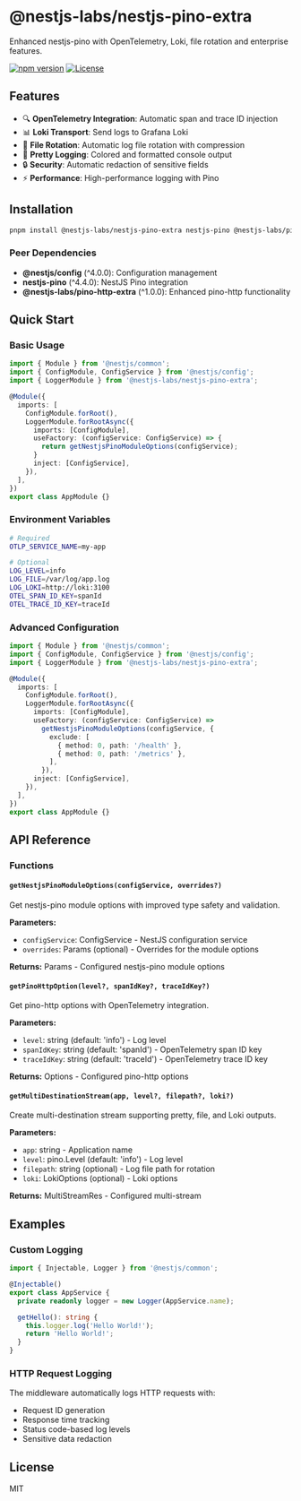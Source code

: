 # @nestjs-labs/nestjs-pino-extra

Enhanced nestjs-pino with OpenTelemetry, Loki, file rotation and enterprise features.

[![npm version](https://img.shields.io/npm/v/@nestjs-labs/nestjs-pino-extra.svg)](https://www.npmjs.com/package/@nestjs-labs/nestjs-pino-extra)
[![License](https://img.shields.io/npm/l/@nestjs-labs/nestjs-pino-extra.svg)](https://github.com/nestjs-labs/nestjs-pino-extra/blob/main/LICENSE)

## Features

- 🔍 **OpenTelemetry Integration**: Automatic span and trace ID injection
- 📊 **Loki Transport**: Send logs to Grafana Loki
- 📁 **File Rotation**: Automatic log file rotation with compression
- 🎨 **Pretty Logging**: Colored and formatted console output
- 🔒 **Security**: Automatic redaction of sensitive fields
- ⚡ **Performance**: High-performance logging with Pino

## Installation

```bash
pnpm install @nestjs-labs/nestjs-pino-extra nestjs-pino @nestjs-labs/pino-http-extra @nestjs/config --save
```

### Peer Dependencies

- **@nestjs/config** (^4.0.0): Configuration management
- **nestjs-pino** (^4.4.0): NestJS Pino integration
- **@nestjs-labs/pino-http-extra** (^1.0.0): Enhanced pino-http functionality

## Quick Start

### Basic Usage

```typescript
import { Module } from '@nestjs/common';
import { ConfigModule, ConfigService } from '@nestjs/config';
import { LoggerModule } from '@nestjs-labs/nestjs-pino-extra';

@Module({
  imports: [
    ConfigModule.forRoot(),
    LoggerModule.forRootAsync({
      imports: [ConfigModule],
      useFactory: (configService: ConfigService) => {
        return getNestjsPinoModuleOptions(configService);
      }
      inject: [ConfigService],
    }),
  ],
})
export class AppModule {}
```

### Environment Variables

```bash
# Required
OTLP_SERVICE_NAME=my-app

# Optional
LOG_LEVEL=info
LOG_FILE=/var/log/app.log
LOG_LOKI=http://loki:3100
OTEL_SPAN_ID_KEY=spanId
OTEL_TRACE_ID_KEY=traceId
```

### Advanced Configuration

```typescript
import { Module } from '@nestjs/common';
import { ConfigModule, ConfigService } from '@nestjs/config';
import { LoggerModule } from '@nestjs-labs/nestjs-pino-extra';

@Module({
  imports: [
    ConfigModule.forRoot(),
    LoggerModule.forRootAsync({
      imports: [ConfigModule],
      useFactory: (configService: ConfigService) =>
        getNestjsPinoModuleOptions(configService, {
          exclude: [
            { method: 0, path: '/health' },
            { method: 0, path: '/metrics' },
          ],
        }),
      inject: [ConfigService],
    }),
  ],
})
export class AppModule {}
```

## API Reference

### Functions

#### `getNestjsPinoModuleOptions(configService, overrides?)`

Get nestjs-pino module options with improved type safety and validation.

**Parameters:**

- `configService`: ConfigService - NestJS configuration service
- `overrides`: Params (optional) - Overrides for the module options

**Returns:** Params - Configured nestjs-pino module options

#### `getPinoHttpOption(level?, spanIdKey?, traceIdKey?)`

Get pino-http options with OpenTelemetry integration.

**Parameters:**

- `level`: string (default: 'info') - Log level
- `spanIdKey`: string (default: 'spanId') - OpenTelemetry span ID key
- `traceIdKey`: string (default: 'traceId') - OpenTelemetry trace ID key

**Returns:** Options - Configured pino-http options

#### `getMultiDestinationStream(app, level?, filepath?, loki?)`

Create multi-destination stream supporting pretty, file, and Loki outputs.

**Parameters:**

- `app`: string - Application name
- `level`: pino.Level (default: 'info') - Log level
- `filepath`: string (optional) - Log file path for rotation
- `loki`: LokiOptions (optional) - Loki options

**Returns:** MultiStreamRes - Configured multi-stream

## Examples

### Custom Logging

```typescript
import { Injectable, Logger } from '@nestjs/common';

@Injectable()
export class AppService {
  private readonly logger = new Logger(AppService.name);

  getHello(): string {
    this.logger.log('Hello World!');
    return 'Hello World!';
  }
}
```

### HTTP Request Logging

The middleware automatically logs HTTP requests with:

- Request ID generation
- Response time tracking
- Status code-based log levels
- Sensitive data redaction

## License

MIT
